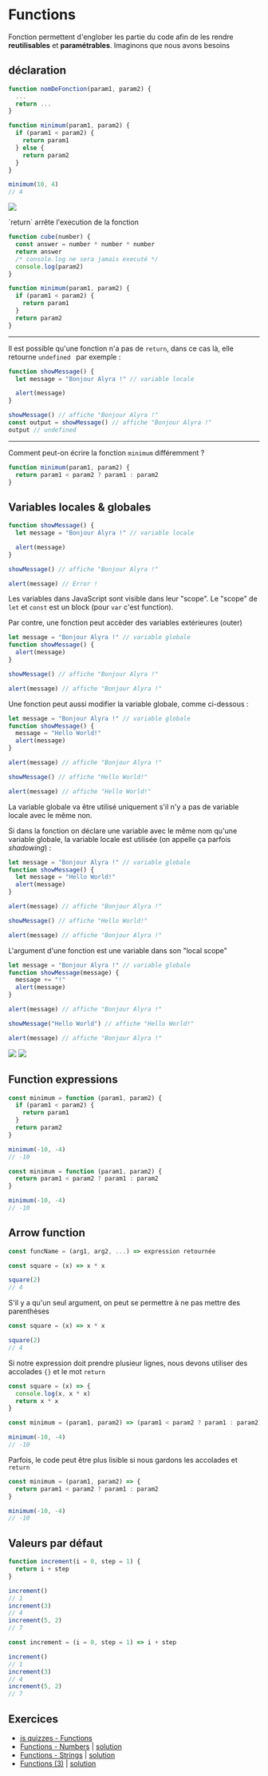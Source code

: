 # Functions

Fonction permettent d'englober les partie du code afin de les rendre **reutilisables** et **paramétrables**. Imaginons que nous avons besoins 

## déclaration

```javascript
function nomDeFonction(param1, param2) {
  ...
  return ...
}
```

```javascript
function minimum(param1, param2) {
  if (param1 < param2) {
    return param1
  } else {
    return param2
  }
}

minimum(10, 4)
// 4
```

![](https://assets.codepen.io/4515922/declaration-appelle.png)

<div class="post-note">
  <p>`return` arrête l'execution de la fonction</p>
</div>

```javascript
function cube(number) {
  const answer = number * number * number
  return answer
  /* console.log ne sera jamais executé */
  console.log(param2)
}
```

```javascript
function minimum(param1, param2) {
  if (param1 < param2) {
    return param1
  }
  return param2
}
```

---

Il est possible qu'une fonction n'a pas de `return`, dans ce cas là, elle retourne `undefined ` par exemple :

```javascript
function showMessage() {
  let message = "Bonjour Alyra !" // variable locale

  alert(message)
}

showMessage() // affiche "Bonjour Alyra !"
const output = showMessage() // affiche "Bonjour Alyra !"
output // undefined
```

---

Comment peut-on écrire la fonction `minimum` différemment ?

```javascript
function minimum(param1, param2) {
  return param1 < param2 ? param1 : param2
}
```

## Variables locales & globales

```javascript
function showMessage() {
  let message = "Bonjour Alyra !" // variable locale

  alert(message)
}

showMessage() // affiche "Bonjour Alyra !"

alert(message) // Error !
```

Les variables dans JavaScript sont visible dans leur "scope".
Le "scope" de `let` et `const` est un block (pour `var` c'est function).

Par contre, une fonction peut accèder des variables extérieures (outer)

```javascript
let message = "Bonjour Alyra !" // variable globale
function showMessage() {
  alert(message)
}

showMessage() // affiche "Bonjour Alyra !"

alert(message) // affiche "Bonjour Alyra !"
```

Une fonction peut aussi modifier la variable globale, comme ci-dessous :

```javascript
let message = "Bonjour Alyra !" // variable globale
function showMessage() {
  message = "Hello World!"
  alert(message)
}

alert(message) // affiche "Bonjour Alyra !"

showMessage() // affiche "Hello World!"

alert(message) // affiche "Hello World!"
```

La variable globale va être utilisé uniquement s'il n'y a pas de variable locale avec le même non.

Si dans la fonction on déclare une variable avec le même nom qu'une variable globale, la variable locale est utilisée (on appelle ça parfois _shadowing_) :

```javascript
let message = "Bonjour Alyra !" // variable globale
function showMessage() {
  let message = "Hello World!"
  alert(message)
}

alert(message) // affiche "Bonjour Alyra !"

showMessage() // affiche "Hello World!"

alert(message) // affiche "Bonjour Alyra !"
```

L'argument d'une fonction est une variable dans son "local scope"

```javascript
let message = "Bonjour Alyra !" // variable globale
function showMessage(message) {
  message += "!"
  alert(message)
}

alert(message) // affiche "Bonjour Alyra !"

showMessage("Hello World") // affiche "Hello World!"

alert(message) // affiche "Bonjour Alyra !"
```

![](https://assets.codepen.io/4515922/input.png)
![](https://assets.codepen.io/4515922/output.png)

## Function expressions

```javascript
const minimum = function (param1, param2) {
  if (param1 < param2) {
    return param1
  }
  return param2
}

minimum(-10, -4)
// -10
```

```javascript
const minimum = function (param1, param2) {
  return param1 < param2 ? param1 : param2
}

minimum(-10, -4)
// -10
```

## Arrow function

```javascript
const funcName = (arg1, arg2, ...) => expression retournée
```

```javascript
const square = (x) => x * x

square(2)
// 4
```

S'il y a qu'un seul argument, on peut se permettre à ne pas mettre des parenthèses

```javascript
const square = (x) => x * x

square(2)
// 4
```

Si notre expression doit prendre plusieur lignes, nous devons utiliser des accolades `{}` et le mot `return`

```javascript
const square = (x) => {
  console.log(x, x * x)
  return x * x
}
```

```javascript
const minimum = (param1, param2) => (param1 < param2 ? param1 : param2)

minimum(-10, -4)
// -10
```

Parfois, le code peut être plus lisible si nous gardons les accolades et `return`

```javascript
const minimum = (param1, param2) => {
  return param1 < param2 ? param1 : param2
}

minimum(-10, -4)
// -10
```

## Valeurs par défaut

```javascript
function increment(i = 0, step = 1) {
  return i + step
}

increment()
// 1
increment(3)
// 4
increment(5, 2)
// 7
```

```javascript
const increment = (i = 0, step = 1) => i + step

increment()
// 1
increment(3)
// 4
increment(5, 2)
// 7
```

## Exercices

- [js quizzes - Functions](https://javascript-quizzes.netlify.app/functions)
- [Functions - Numbers](https://codepen.io/alyra/pen/eYJEwrO) | [solution](https://codepen.io/alyra/pen/abaea20f1823c94978546278d1a4a061)
- [Functions - Strings](https://codepen.io/alyra/pen/LYGjwgr) | [solution](https://codepen.io/alyra/pen/2c45a0d1cb435599d910b9a042a00a39)
- [Functions (3)](https://codepen.io/alyra/pen/pogxdzK) | [solution](https://codepen.io/alyra/pen/017b258bdaa4e071e83b34f9f73b9410)
